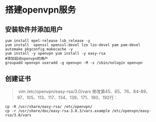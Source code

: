 # 搭建openvpn服务

## 安装软件并添加用户

```shell
yum install epel-release lsb_release -y
yum install  openssl openssl-devel lzo lzo-devel pam pam-devel automake pkgconfig makecache -y
yum install -y openvpn yum install -y easy-rsa
#添加启动openvpn的用户
groupadd openvpn useradd -g openvpn -M -s /sbin/nologin openvpn

```



## 创建证书

> ​	vim /etc/openvpn/easy-rsa/3.0/vars  修改第45、65、76、84-89、97、105、113、117、134、139、171、180、192行： 

```shell
cp -R /usr/share/easy-rsa/ /etc/openvpn/
cp -r /usr/share/doc/easy-rsa-3.0.3/vars.example /etc/openvpn/easy-rsa/3.0/vars
```

